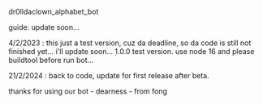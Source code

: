 dr0lldaclown_alphabet_bot

guide: update soon...

4/2/2023 : this just a test version, cuz da deadline, so da code is still not finished yet... i'll update soon... ̣1.0.0 test version. use node 16 and please buildtool before run bot...

21/2/2024 : back to code, update for first release after beta.

thanks for using our bot - dearness - from fong
